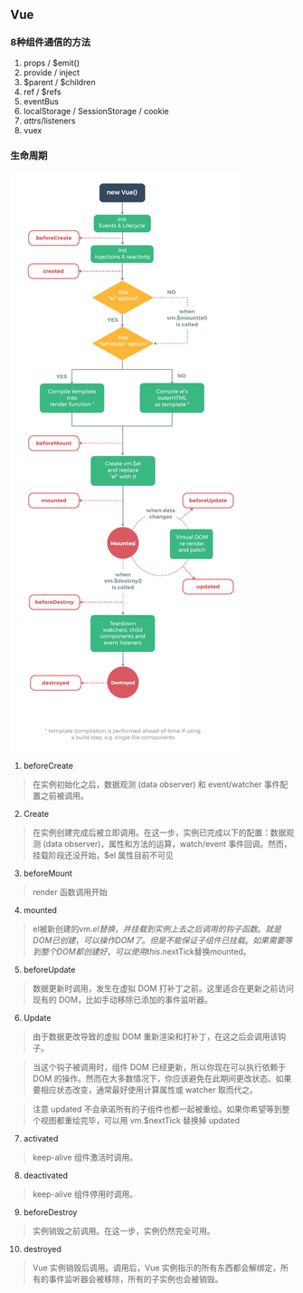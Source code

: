 ## Vue
### 8种组件通信的方法
1. props / $emit()
2. provide / inject
3. $parent / $children
4. ref / $refs
5. eventBus
6. localStorage / SessionStorage / cookie
7. $attrs /$listeners
8. vuex

### 生命周期
![Vue生命周期](../img/Vuelifecycle.png)
1. beforeCreate
> 在实例初始化之后，数据观测 (data observer) 和 event/watcher 事件配置之前被调用。
2. Create
> 在实例创建完成后被立即调用。在这一步，实例已完成以下的配置：数据观测 (data observer)，属性和方法的运算，watch/event 事件回调。然而，挂载阶段还没开始，$el 属性目前不可见
3. beforeMount
> render 函数调用开始
4. mounted
> el被新创建的vm.$el替换，并挂载到实例上去之后调用的钩子函数。
> 就是DOM已创建，可以操作DOM了。但是不能保证子组件已挂载。如果需要等到整个DOM都创建好，可以使用this.$nextTick替换mounted。
5. beforeUpdate
> 数据更新时调用，发生在虚拟 DOM 打补丁之前。这里适合在更新之前访问现有的 DOM，比如手动移除已添加的事件监听器。
6. Update
> 由于数据更改导致的虚拟 DOM 重新渲染和打补丁，在这之后会调用该钩子。

> 当这个钩子被调用时，组件 DOM 已经更新，所以你现在可以执行依赖于 DOM 的操作。然而在大多数情况下，你应该避免在此期间更改状态。如果要相应状态改变，通常最好使用计算属性或 watcher 取而代之。

> 注意 updated 不会承诺所有的子组件也都一起被重绘。如果你希望等到整个视图都重绘完毕，可以用 vm.$nextTick 替换掉 updated
7. activated
> keep-alive 组件激活时调用。
8. deactivated
> keep-alive 组件停用时调用。
9. beforeDestroy
> 实例销毁之前调用。在这一步，实例仍然完全可用。
10. destroyed
> Vue 实例销毁后调用。调用后，Vue 实例指示的所有东西都会解绑定，所有的事件监听器会被移除，所有的子实例也会被销毁。